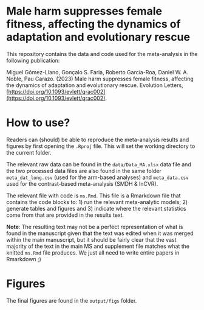 # Male harm suppresses female fitness, affecting the dynamics of adaptation and evolutionary rescue

This repository contains the data and code used for the meta-analysis in the following publication:

Miguel Gómez-Llano, Gonçalo S. Faria, Roberto García-Roa, Daniel W. A. Noble, Pau Carazo. (2023) Male harm suppresses female fitness, affecting the dynamics of adaptation and evolutionary rescue. Evolution Letters, [https://doi.org/10.1093/evlett/qrac002](https://doi.org/10.1093/evlett/qrac002).

# How to use?

Readers can (should) be able to reproduce the meta-analysis results and figures by first opening the `.Rproj` file. This will set the working directory to the current folder. 

The relevant raw data can be found in the `data/Data_MA.xlsx` data file and the two processed data files are also found in the same folder `meta_dat_long.csv` (used for the arm-based analyses) and `meta_data.csv` used for the contrast-based meta-analysis (SMDH & lnCVR).

The relevant file with code is `ms.Rmd`. This file is a Rmarkdown file that contains the code blocks to: 1) run the relevant meta-analytic models; 2) generate tables and figures and 3) indicate where the relevant statistics come from that are provided in the results text.

**Note**: The resulting text may not be a perfect representation of what is found in the manuscript given that the text was edited when it was merged within the main manuscript, but it should be fairly clear that the vast majority of the text in the main MS and supplement file matches what the knitted `ms.Rmd` file produces. We just all need to write entire papers in Rmarkdown ;) 

# Figures

The final figures are found in the `output/figs` folder. 
